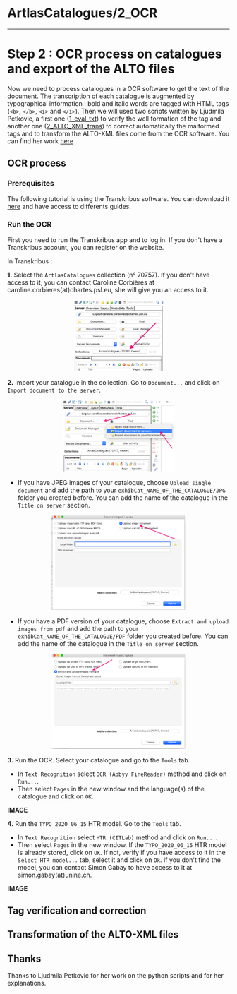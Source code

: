 # ArtlasCatalogues/2_OCR

---

# Step 2 : OCR process on catalogues and export of the ALTO files

Now we need to process catalogues in a OCR software to get the text of the document. The transcription of each catalogue is augmented by typographical information : bold and italic words are tagged with HTML tags (`<b>`, `</b>`, `<i>` and `</i>`). Then we will used two scripts written by Ljudmila Petkovic, a first one ([1_eval_txt](https://github.com/carolinecorbieres/ArtlasCatalogues/tree/master/2_OCR/1_eval_txt)) to verify the well formation of the tag and another one ([2_ALTO_XML_trans](https://github.com/carolinecorbieres/ArtlasCatalogues/tree/master/2_OCR/2_ALTO_XML_trans)) to correct automatically the malformed tags and to transform the ALTO-XML files come from the OCR software. You can find her work [here](https://github.com/ljpetkovic/OCR-cat)

## OCR process

### Prerequisites

The following tutorial is using the Transkribus software. You can download it [here](https://transkribus.eu/Transkribus/) and have access to differents guides. 

### Run the OCR

First you need to run the Transkribus app and to log in. If you don't have a Transkribus account, you can register on the website.   

In Transkribus :

**1.** Select the `ArtlasCatalogues` collection (n° 70757). If you don't have access to it, you can contact Caroline Corbières at caroline.corbieres(at)chartes.psl.eu, she will give you an access to it. 

<p align="center"><img src="https://github.com/carolinecorbieres/ArtlasCatalogues/blob/master/images/OCR-1.png" width="40%"></p>

**2.** Import your catalogue in the collection. Go to `Document...` and click on `Import document to the server`.

<p align="center"><img src="https://github.com/carolinecorbieres/ArtlasCatalogues/blob/master/images/OCR-2.png" width="50%"></p>

- If you have JPEG images of your catalogue, choose `Upload single document` and add the path to your `exhibCat_NAME_OF_THE_CATALOGUE/JPG` folder you created before. You can add the name of the catalogue in the `Title on server` section. 

<p align="center"><img src="https://github.com/carolinecorbieres/ArtlasCatalogues/blob/master/images/OCR-3.png" width="60%"></p>

- If you have a PDF version of your catalogue, choose `Extract and upload images from pdf` and add the path to your `exhibCat_NAME_OF_THE_CATALOGUE/PDF` folder you created before. You can add the name of the catalogue in the `Title on server` section. 

<p align="center"><img src="https://github.com/carolinecorbieres/ArtlasCatalogues/blob/master/images/OCR-4.png" width="60%"></p>

**3.** Run the OCR. Select your catalogue and go to the `Tools` tab. 
- In `Text Recognition` select `OCR (Abbyy FineReader)` method and click on `Run...`.
- Then select `Pages` in the new window and the language(s) of the catalogue and click on `OK`.

**IMAGE**

**4.** Run the `TYPO_2020_06_15` HTR model. Go to the `Tools` tab. 
- In `Text Recognition` select `HTR (CITLab)` method and click on `Run...`.
- Then select `Pages` in the new window. If the `TYPO_2020_06_15` HTR model is already stored, click on `OK`. If not, verify if you have access to it in the `Select HTR model...` tab, select it and click on `Ok`. If you don't find the model, you can contact Simon Gabay to have access to it at simon.gabay(at)unine.ch.

**IMAGE**


 

## Tag verification and correction

## Transformation of the ALTO-XML files

## Thanks

Thanks to Ljudmila Petkovic for her work on the python scripts and for her explanations.
